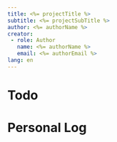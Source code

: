 ```yaml
---
title: <%= projectTitle %>
subtitle: <%= projectSubTitle %>
author: <%= authorName %>
creator:
 - role: Author
   name: <%= authorName %>
   email: <%= authorEmail %>
lang: en
---
```


# Todo

<!-- #include inc/todo.md -->

# Personal Log

<!-- #include log/index.md -->
